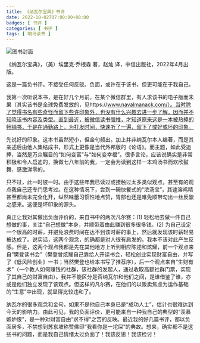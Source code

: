 ```yaml
---
title: 《纳瓦尔宝典》书评
date: 2022-10-02T07:00:00+08:00
badges: [ 书评 ]
categories: [ 书评 ]
tags: [ 响马读书 ]
---
```


<div class="p-3 text-center">
  <img class="img-fluid" src="/images/2022/1002-2/book-cover.png" alt="图书封面" style="max-width:400px; max-height:400px;">
</div>

《纳瓦尔宝典》，（美）埃里克·乔根森 著，赵灿 译，中信出版社，2022年4月出版。

这是一篇负书评。不接受任何反驳。负面，或许在于该书，但更可能在于我自己。

我第一次听说本书，是在好几个月前，在某个微信群里，有人求该书的电子版而未果（其实该书是全球免费发放的，见https://www.navalmanack.com/）。当时除了觉得书名有些奇怪而留下些许印象外，也没有什么兴趣去进一步了解，因而并不知晓该书内容及类型。直到最近，被微信读书强推，才知道原来这是一本被热捧的畅销书，于是在通勤路上，为打发时间，快速听了一遍，留下了或好或坏的印象。

先说好的印象。这本书虽然短小，但金句频出。加上并非纳瓦尔本人编著，而是其亲述后由他人集结成书，形式上更像是当代外邦版的《论语》。而主题，如此受追捧，当然是万众瞩目的“如何变富”与“如何变幸福”。很多言论，应该说确实是非常积极和令人启迪的，换做七八年前的我，一定会为读到这样一本鸡汤书而欢欣鼓舞、感激涕零的。

只不过，此一时彼一时。由于这些年我已读过或接触过太多类似观点，甚至有的观点我自己还专门思考过。在这种情况下，尝到一碗快餐式的“浓汤宝”，其速溶鸡精甚至都尚未完全化开，纵然味蕾习惯性地点赞，胃部也还是难免顺带勾出一丝反酸之感来。这便是坏印象的源头。

真正让我对其做出负面评价的，来自书中的两次凡尔赛：(1) 轻松地去做一件自己想做的事，关注“自己想做”本身，并顺带着由此赚到很多很多钱。(2) 为自己设定一个很高的时薪，并避免浪费时间在达不到该时薪的事上，然后就发现该时薪轻易被达成了。说实话，这两个观念，的确都是对人很有启发的。我本不该对此产生反感。但是，这两个观点我都是先在其他地方上听到相应陈述和炫耀，前一个观点来自“樊登读书会”（樊登曾炫耀自己靠给人开读书会，轻松创业实现财富自由，并写了《低风险创业》一书；当然樊登也给本书写了推荐序），后一个观点来自“生财有术”（一个教人如何赚钱的社群，该社群的发起人，通过收取高额社群门票，实现了其自己的财富自由）。我并不能区分是否纳瓦尔和他们之间，是谁借鉴了谁，亦或是他们独立发现了该观点。但这样的凡尔赛，在他们的以贩卖焦虑为运作基础的“生意”中出现，就显得比较违和了。

纳瓦尔的很多观念和金句，如果不是他自己本身已是“成功人士”，估计也很难达到今天的影响力。由此可见，我的负面评价，更可能来自一种我自己的典型的“羡慕嫉妒恨”，是一种对财富自由“求不得”之苦的反映。最近我的好几篇书评，都以负面居多，不禁想到苏东坡称赞佛印“我看你是一坨屎”的典故。想来，确实都不是这些书的问题，而是我自己情绪太过负面了！我该反思！我该检讨！
